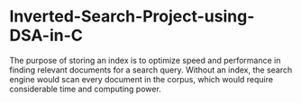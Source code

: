 # Inverted-Search-Project-using-DSA-in-C
The purpose of storing an index is to optimize speed and performance in finding relevant documents for a search query. Without an index, the search engine would scan every document in the corpus, which would require considerable time and computing power.
